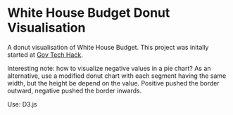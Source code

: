 # White House Budget Donut Visualisation
A donut visualisation of White House Budget. This project was initally started at [Gov Tech Hack](http://www.eventbrite.com/e/gov-tech-hack-by-the-people-for-the-people-tickets-16135863803).

Interesting note: how to visualize negative values in a pie chart? As an alternative, use a modified donut chart with each segment having the same width, but the height be depend on the value. Positive pushed the border outward, negative pushed the border inwards.

Use: D3.js
